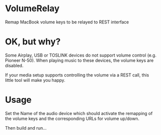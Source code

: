 # VolumeRelay
Remap MacBook volume keys to be relayed to REST interface

# OK, but why?
Some Airplay, USB or TOSLINK devices do not support volume control (e.g. Pioneer N-50). When playing music to these devices, the volume keys are disabled. 

If your media setup supports controlling the volume via a REST call, this little tool will make you happy.

# Usage
Set the Name of the audio device which should activate the remapping of the volume keys and the corresponding URLs for volume up/down.

Then build and run...
